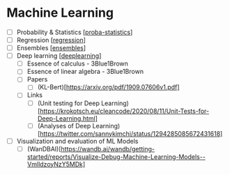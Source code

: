 # Machine Learning

- [ ] Probability & Statistics [[proba-statistics]]
- [ ] Regression [[regression]]
- [ ] Ensembles [[ensembles]]
- [ ] Deep learning [[deeplearning]]
  - [ ] Essence of calculus - 3Blue1Brown
  - [ ] Essence of linear algebra - 3Blue1Brown
  - [ ] Papers
    - [ ] (KL-Bert)[https://arxiv.org/pdf/1909.07606v1.pdf] 
  - [ ] Links
    - [ ] (Unit testing for Deep Learning)[https://krokotsch.eu/cleancode/2020/08/11/Unit-Tests-for-Deep-Learning.html]
    - [ ] (Analyses of Deep Learning)[https://twitter.com/sannykimchi/status/1294285085672431618]
- [ ] Visualization and evaluation of ML Models
  - [ ] (WanDBAI)[https://wandb.ai/wandb/getting-started/reports/Visualize-Debug-Machine-Learning-Models--VmlldzoyNzY5MDk]

[//begin]: # "Autogenerated link references for markdown compatibility"
[proba-statistics]: proba-statistics "Proba Statistics"
[regression]: regression "Regression"
[ensembles]: ensembles "Ensembles"
[deeplearning]: deeplearning "Deeplearning"
[//end]: # "Autogenerated link references"
